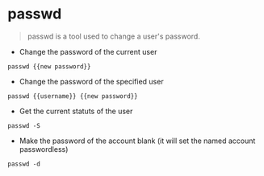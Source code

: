 # passwd

> passwd is a tool used to change a user's password.

* Change the password of the current user

`passwd {{new password}}`

* Change the password of the specified user

`passwd {{username}} {{new password}}`

* Get the current statuts of the user

`passwd -S`

* Make the password of the account blank (it will set the named account passwordless)

`passwd -d`
